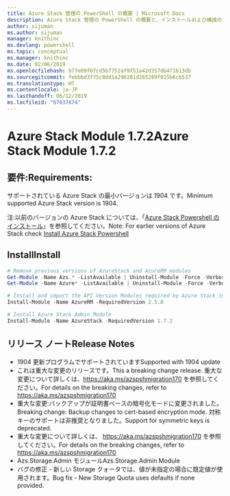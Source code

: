 ```yaml
---
title: Azure Stack 管理の PowerShell の概要 | Microsoft Docs
description: Azure Stack 管理の PowerShell の概要と、インストールおよび構成の手順。
author: sijuman
ms.author: sijuman
manager: knithinc
ms.devlang: powershell
ms.topic: conceptual
ms.manager: knithinc
ms.date: 02/06/2019
ms.openlocfilehash: b77e09f6fcd5b7752af9f51a42d357db4f1b13db
ms.sourcegitcommit: febbbd3f75c8dd1a296281d265289f015b6cb537
ms.translationtype: HT
ms.contentlocale: ja-JP
ms.lasthandoff: 06/12/2019
ms.locfileid: "67037674"
---
```

# <a name="azure-stack-module-172"></a><span data-ttu-id="bee84-103">Azure Stack Module 1.7.2</span><span class="sxs-lookup"><span data-stu-id="bee84-103">Azure Stack Module 1.7.2</span></span>

## <a name="requirements"></a><span data-ttu-id="bee84-104">要件:</span><span class="sxs-lookup"><span data-stu-id="bee84-104">Requirements:</span></span>

<span data-ttu-id="bee84-105">サポートされている Azure Stack の最小バージョンは 1904 です。</span><span class="sxs-lookup"><span data-stu-id="bee84-105">Minimum supported Azure Stack version is 1904.</span></span>

<span data-ttu-id="bee84-106">注:以前のバージョンの Azure Stack については、「[Azure Stack Powershell のインストール](https://docs.microsoft.com/en-us/azure/azure-stack/azure-stack-powershell-install#install-azure-stack-powershell)」を参照してください。</span><span class="sxs-lookup"><span data-stu-id="bee84-106">Note: For earlier versions of Azure Stack check [Install Azure Stack Powershell](https://docs.microsoft.com/en-us/azure/azure-stack/azure-stack-powershell-install#install-azure-stack-powershell)</span></span>

## <a name="install"></a><span data-ttu-id="bee84-107">Install</span><span class="sxs-lookup"><span data-stu-id="bee84-107">Install</span></span>

```powershell
# Remove previous versions of AzureStack and AzureRM modules
Get-Module -Name Azs.* -ListAvailable | Uninstall-Module -Force -Verbose
Get-Module -Name Azure* -ListAvailable | Uninstall-Module -Force -Verbose

# Install and import the API Version Modules required by Azure Stack into the current PowerShell session.
Install-Module -Name AzureRM -RequiredVersion 2.5.0

# Install Azure Stack Admin Module
Install-Module -Name AzureStack -RequiredVersion 1.7.2
```

## <a name="release-notes"></a><span data-ttu-id="bee84-108">リリース ノート</span><span class="sxs-lookup"><span data-stu-id="bee84-108">Release Notes</span></span>

* <span data-ttu-id="bee84-109">1904 更新プログラムでサポートされています</span><span class="sxs-lookup"><span data-stu-id="bee84-109">Supported with 1904 update</span></span>
* <span data-ttu-id="bee84-110">これは重大な変更のリリースです。</span><span class="sxs-lookup"><span data-stu-id="bee84-110">This a breaking change release.</span></span> <span data-ttu-id="bee84-111">重大な変更について詳しくは、<https://aka.ms/azspshmigration170> を参照してください。</span><span class="sxs-lookup"><span data-stu-id="bee84-111">For details on the breaking changes, refer to <https://aka.ms/azspshmigration170></span></span>
* <span data-ttu-id="bee84-112">重大な変更:バックアップが証明書ベースの暗号化モードに変更されました。</span><span class="sxs-lookup"><span data-stu-id="bee84-112">Breaking change: Backup changes to cert-based encryption mode.</span></span> <span data-ttu-id="bee84-113">対称キーのサポートは非推奨となりました。</span><span class="sxs-lookup"><span data-stu-id="bee84-113">Support for symmetric keys is deprecated.</span></span>
* <span data-ttu-id="bee84-114">重大な変更について詳しくは、 https://aka.ms/azspshmigration170 を参照してください。</span><span class="sxs-lookup"><span data-stu-id="bee84-114">For details on the breaking changes, refer to https://aka.ms/azspshmigration170</span></span>
* <span data-ttu-id="bee84-115">Azs.Storage.Admin モジュール</span><span class="sxs-lookup"><span data-stu-id="bee84-115">Azs.Storage.Admin Module</span></span> 
* <span data-ttu-id="bee84-116">バグの修正 - 新しい Storage クォータでは、値が未指定の場合に既定値が使用されます。</span><span class="sxs-lookup"><span data-stu-id="bee84-116">Bug fix - New Storage Quota uses defaults if none provided.</span></span>
